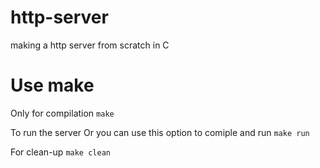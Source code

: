 # http-server
making a http server from scratch in C

# Use make

Only for compilation 
```make```

To run the server Or you can use this option to comiple and run
```make run```

For clean-up
```make clean```
